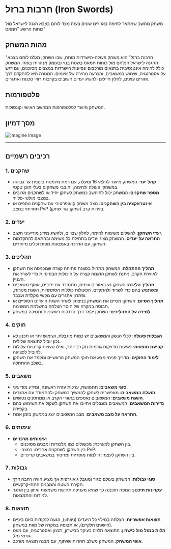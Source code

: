 # חרבות ברזל (Iron Swords)
משחק מחשב שמתאר לחימה באזורים שונים בעזה מצד לוחם בצבא הגנה לישראל מול כוחות הרשע "חמאס"

## מהות המשחק
"חרבות ברזל" הוא משחק פעולה-הישרדות מותח, שבו השחקן מגלם לוחם בצבא ההגנה לישראל הנלחם מול כוחות חמאס בשטח בנוי ובעומק מנהרות בעזה. המשחק כולל לחימה אינטנסיבית בתנאים מורכבים ונסיונות הישרדות במצבים מסוכנים, עם דגש על אסטרטגיה, שימוש במשאבים, והכרעה מהירה של איומים. המטרה היא להתקדם דרך אזורים עוינים, לחלץ חיילים ולהשיג יעדים חשובים בקרבות רוויי סכנות ואתגרים.

## פלטפורמות
המשחק מיועד לפלטפורמות המחשב האישי וקונסולות.

## מסך דמיון
![imagine image]()

---

## רכיבים רשמיים

### 1. שחקנים
- **קהל יעד**: המשחק מיועד לגילאי 16 ומעלה, עם רמת מיומנות בינונית עד גבוהה במשחקי פעולה ולחימה, וחובבי משחקים בעלי תוכן טקטי.
- **מספר שחקנים**: המשחק יכול להיחשב כמשחק לשחקן יחיד או לשחקנים מרובים במצבי מולטי-פלייר.
- **אינטראקציה בין השחקנים**: מצב משחק קואופרטיבי עם שחקנים נוספים או תחרותי במצב PvP (שחקן נגד שחקן) בזירות קרב.

### 2. יעדים
- **יעדי השחקן**: להשלים משימות לחימה, לחלץ שבויים, ולהשיג מידע מודיעיני חשוב.
- **התראה על יעדים**: המשחק מציג יעדים בתחילת כל משימה ובהתאם להתקדמות השחקן, עם הדרכה באמצעות מפות וכלים מיוחדים.

### 3. תהליכים
- **תהליך ההתחלה**: המשחק מתחיל בסצנת פתיחה קצרה שמכניסה את השחקן לאווירת הקרב. ניתנת לשחקן הדגמה קצרה על היכולות הבסיסיות כדי לעורר את העניין.
- **תהליך הליבה**: השחקן נע באזורים עוינים, מתמודד עם יריבים, אוסף משאבים ומשתמש בהם כדי לשרוד ולהתקדם. הפעולות כוללות הסתתרות, השגת מטרות, ופתרון אתגרים עם מקשי מקלדת ועכבר.
- **תהליך הסיום**: השחקן מסיים את המשחק בניצחון לאחר השגת היעדים הסופיים או תבוסה במקרה של חוסר הצלחה בהשלמת המשימה.
- **למידה על התהליכים**: השחקן ילמד דרך הדרכות ראשוניות ותמיכה במשחק.

### 4. חוקים
- **הגבלות פעולה**: לכלי הנשק והמשאבים יש כמות מוגבלת, ושימוש יתר או תכנון לא נכון יוביל לתוצאה שלילית.
- **קביעת תוצאות**: פגיעות מדויקות גורמות נזק רב יותר, ואילו טעויות קריטיות עלולות להוביל לפציעה.
- **לימוד החוקים**: מדריך פנימי מציג את חוקי המשחק הראשיים ומלמד את השחקן בשלב ההתחלה.

### 5. משאבים
- **סוגי משאבים**: תחמושת, ערכות עזרה ראשונה, ומידע מודיעיני.
- **תועלת המשאבים**: מאפשרים לשחקן להמשיך במשחק ולהתמודד עם אתגרים.
- **השגת משאבים**: המשאבים נאספים באזורי הקרב או ממחסנים נטושים.
- **נדירות המשאבים**: המשאבים מוגבלים ויחייבו את השחקן לשקול את השימוש בהם בקפידה.
- **התראה על מצב משאבים**: מצב המשאבים יוצג בממשק בזמן אמת.

### 6. עימותים
- **עימותים מרכזיים**:
  - בין השחקן למערכת: מכשולים כמו מלכודות ומבנים מסוכנים.
  - בין השחקן לשחקנים אחרים: במצבי PvP.
  - בין השחקן לעצמו: דילמות מוסריות ומחסור במשאבים קריטיים.

### 7. גבולות
- **סוגי גבולות**: המשחק בעולם סגור ומוגבל גיאוגרפית אך מציע חוויה רחבה דרך חקירת השטח והמבנים התת-קרקעיים.
- **עקרונות תיכנון**: המפה תוכננה כך שהיא מעניקה תחושת משמעות ואיזון בין אתגר לניידות והתמצאות.

### 8. תוצאות
- **תוצאות אפשריות**: הצלחה במילוי כל היעדים (ניצחון), הגעה לנקודות סיום ביניים (הישגים חלקיים), או תבוסה במקרה של מוות במשחק.
- **תלות במזל מול כישרון**: התוצאה תלויה בעיקר בכישרון, תכנון ואסטרטגיה, עם מעט גורמי מזל.
- **אופי המשחק**: המשחק משלב תחרות ושיתוף, עם מבנה תוצאה מורכב.
